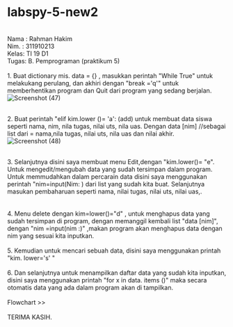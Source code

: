 # labspy-5-new2

</br> Nama : Rahman Hakim
</br> Nim. : 311910213
</br> Kelas: TI 19 D1
</br> Tugas: B. Pemprograman (praktikum 5) 
</br>
</br> 1. Buat dictionary mis. data = {} , masukkan perintah "While True" untuk melakukang perulang,  dan akhiri dengan "break ='q'" untuk memberhentikan program dan Quit dari program yang sedang berjalan. 
</br>![Screenshot (47)](https://user-images.githubusercontent.com/57000408/70374209-d0bf4580-1922-11ea-95fe-7730e99ea717.png)

</br> 2. Buat perintah "elif kim.lower ()= 'a': (add) untuk membuat data siswa seperti nama, nim, nila tugas, nilai uts, nila uas. Dengan data [nim] //sebagai list dari  = nama,nila tugas, nilai uts, nila uas dan nilai akhir.
</br>![Screenshot (48)](https://user-images.githubusercontent.com/57000408/70374234-0bc17900-1923-11ea-8dbd-e49f818d30ff.png)

</br> 3. Selanjutnya disini saya membuat menu Edit,dengan "kim.lower()= "e". Untuk mengedit/mengubah data yang sudah tersimpan dalam program. Untuk memmudahkan dalam percarain data disini saya menggunakan perintah "nim=input(Nim:  ) dari list yang sudah kita buat. Selanjutnya masukan pembaharuan seperti nama, nilai tugas, nilai uts, nilai uas,.       
</br>
</br> 4. Menu delete dengan kim=lower()="d" , untuk menghapus data yang sudah tersimpan di program,  dengan memanggil kembali list "data [nim]", dengan "nim =input(nim :)" ,makan program akan menghapus data dengan nim yang sesuai kita inputkan.
</br>
</br> 5. Kemudian untuk mencari sebuah data, disini saya menggunakan printah "kim. lower='s' "
</br>
</br> 6. Dan selanjutnya untuk menampilkan daftar data yang sudah kita inputkan,  disini saya menggunakan printah "for x in data. items ()" maka secara otomatis data yang ada dalam program akan di tampilkan. 
</br>
</br> Flowchart >>
</br>
</br> TERIMA KASIH. 
</br>
